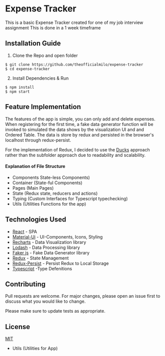 # Expense Tracker

This is a basic Expense Tracker created for one of my job interview assignment
This is done in a 1 week timeframe

## Installation Guide
1) Clone the Repo and open folder
```
$ git clone https://github.com/theofficialmilo/expense-tracker
$ cd expense-tracker
```
2) Install Dependencies & Run
```
$ npm install
$ npm start
```
## Feature Implementation
The features of the app is simple, you can only add and delete expenses. When registering for the first time, a fake data generator function will be invoked to simulated the data shows by the visualization UI and and Ordered Table.
The data is store by redux and persisted in the browser's localhost through redux-persist.

For the implementation of Redux, I decided to use the [Ducks](https://github.com/erikras/ducks-modular-redux) approach rather than the subfolder approach due to readability and scalability. 

#### Explanation of File Structure
- Components State-less Components)
- Container (State-ful Components)
- Pages (Main Pages)
- State (Redux state, reducers and actions)
- Typing (Custom Interfaces for Typescript typechecking)
- Utils (Utilities Functions for the app)
 

## Technologies Used
- [React](https://reactjs.org/) - SPA
- [Material-Ui](https://material-ui.com/) - UI-Components, Icons, Styling
- [Recharts](https://recharts.org/en-US/) - Data Visualization library
- [Lodash](https://lodash.com/) - Data Processing library
- [Faker js](https://github.com/marak/Faker.js/) - Fake Data Generator library
- [Redux](https://redux.js.org/) - State Management
- [Redux-Persist](https://redux-saga.js.org/) - Persist Redux to Local Storage
- [Typescript](https://www.typescriptlang.org/) -Type Defenitions


## Contributing
Pull requests are welcome. For major changes, please open an issue first to discuss what you would like to change.

Please make sure to update tests as appropriate.

## License
[MIT](https://choosealicense.com/licenses/mit/)
- Utils (Utilities for App)
